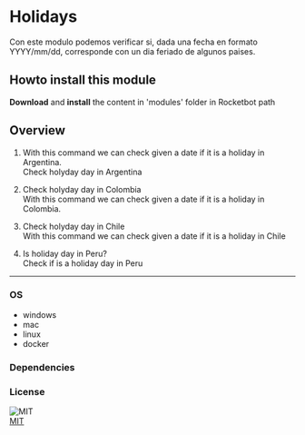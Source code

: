 



# Holidays
  
Con este modulo podemos verificar si, dada una fecha en formato YYYY/mm/dd, corresponde con un dia feriado de algunos 
paises.  

## Howto install this module
  
__Download__ and __install__ the content in 'modules' folder in Rocketbot path  



## Overview


1. With this command we can check given a date if it is a holiday in Argentina.  
Check holyday day in Argentina

2. Check holyday day in Colombia  
With this command we can check given a date if it is a holiday in Colombia.

3. Check holyday day in Chile  
With this command we can check given a date if it is a holiday in Chile

4. Is holiday day in Peru?  
Check if is a holiday day in Peru  




----
### OS

- windows
- mac
- linux
- docker

### Dependencies

### License
  
![MIT](https://camo.githubusercontent.com/107590fac8cbd65071396bb4d04040f76cde5bde/687474703a2f2f696d672e736869656c64732e696f2f3a6c6963656e73652d6d69742d626c75652e7376673f7374796c653d666c61742d737175617265)  
[MIT](http://opensource.org/licenses/mit-license.ph)